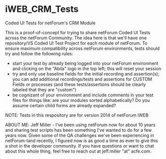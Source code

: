 # iWEB_CRM_Tests
Coded UI Tests for netForum's CRM Module

This is a proof-of-concept for trying to share netForum Coded UI Tests across the netForum Community.  The idea here is that we'll have one repository/VS Coded UI Test Project for each module of netForum.  To ensure maximum compatibility across netForum environments, tests should try and follow the following rules:
  - start your test by already being logged into your netForum environment and clicking on the "Abila" logo in the top left; this will reset your session
  - try and only use baseline fields for the initial recording and assertion(s); you can add additional recordings/tests and assertions for CUSTOM Fields or processes (and these tests/assertions should be clearly labeled that they are "custom")
  - be cognizant of your environment and include comments in your test files for things like:  are your modules sorted alphabetically?  Do you assume certain child forms are already expanded?

NOTE: Tests in this respository are for version 2014 of netForum iWEB

ABOUT ME:  Jeff Miller - I've been using netForum now for about 10 years and sharing test scripts has been something I've wanted to do for a few years now.  Given some of the QA challenges we've been experiencing in netForum-land recently, I figured now is as good a time as ever to give this a shot in the developer community.  If you have questions or want to chat about this whole thing, feel free to reach out at jeff.miller "at" acfe.com.
